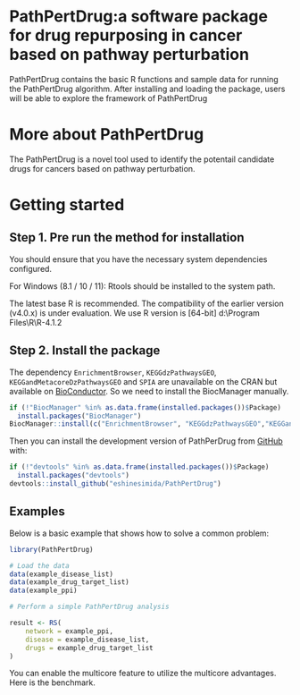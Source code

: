 # PathPertDrug:a software package for drug repurposing in cancer based on pathway perturbation

PathPertDrug contains the basic R functions and sample data for running the PathPertDrug algorithm. After installing and loading the package, users will be able to explore the framework of PathPertDrug


# More about PathPertDrug
The PathPertDrug is a novel tool used to identify the potentail candidate drugs for cancers based on pathway perturbation.

# Getting started

## Step 1. Pre run the method for installation

You should ensure that you have the necessary system dependencies configured.

For Windows (8.1 / 10 / 11): Rtools should be installed to the system path.

The latest base R is recommended. The compatibility of the earlier version (v4.0.x) is under evaluation.
We use R version is [64-bit] d:\Program Files\R\R-4.1.2

## Step 2. Install the package
The dependency `EnrichmentBrowser`, `KEGGdzPathwaysGEO`, `KEGGandMetacoreDzPathwaysGEO` and `SPIA` are unavailable on the CRAN but available on [BioConductor](https://www.bioconductor.org/). So we need to install the BiocManager manually. 

``` r
if (!"BiocManager" %in% as.data.frame(installed.packages())$Package)
  install.packages("BiocManager")
BiocManager::install(c("EnrichmentBrowser", "KEGGdzPathwaysGEO","KEGGandMetacoreDzPathwaysGEO","SPIA"))
```
Then you can install the development version of PathPerDrug from [GitHub](https://github.com/) with:

``` r
if (!"devtools" %in% as.data.frame(installed.packages())$Package)
  install.packages("devtools")
devtools::install_github("eshinesimida/PathPertDrug")

```
## Examples

Below is a basic example that shows how to solve a common problem:

``` r
library(PathPertDrug)

# Load the data
data(example_disease_list)
data(example_drug_target_list)
data(example_ppi)

# Perform a simple PathPertDrug analysis

result <- RS(
    network = example_ppi,
    disease = example_disease_list,
    drugs = example_drug_target_list
)
```

You can enable the multicore feature to utilize the multicore advantages. Here is the benchmark. 

``` r
